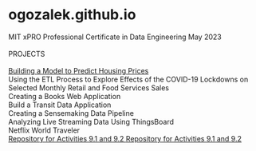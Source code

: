 # ogozalek.github.io
MIT xPRO Professional Certificate in Data Engineering May 2023<br>
<br>
PROJECTS<br>
<br>
<a href="https://github.com/ogozalek/Predict_Housing_Prices">Building a Model to Predict Housing Prices </a><br>
Using the ETL Process to Explore Effects of the COVID-19 Lockdowns on Selected Monthly Retail and Food Services Sales<br>
Creating a Books Web Application<br>
Build a Transit Data Application<br>
Creating a Sensemaking Data Pipeline<br>
Analyzing Live Streaming Data Using ThingsBoard<br>
Netflix World Traveler<br>
<a href="https://github.com/ogozalek/PCDE-Activity-9.1">Repository for Activities 9.1 and 9.2 </a>
<a href="https://github.com/ogozalek/PCDE-Activity-9.1">Repository for Activities 9.1 and 9.2 </a>
